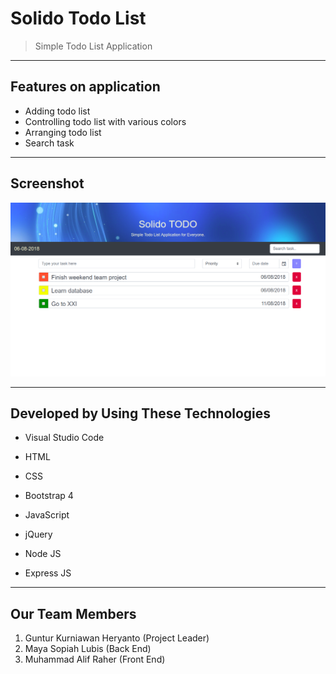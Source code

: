 # Solido Todo List

> Simple Todo List Application

---

## Features on application

-   Adding todo list
-   Controlling todo list with various colors
-   Arranging todo list
-   Search task 

---

## Screenshot

![Screenshot](./image/screenshot.png)

---

## Developed by Using These Technologies

-   Visual Studio Code
-   HTML
-   CSS
-   Bootstrap 4

-   JavaScript
-   jQuery
-   Node JS
-   Express JS

---

## Our Team Members

1.  Guntur Kurniawan Heryanto (Project Leader)
2.  Maya Sopiah Lubis (Back End)
3.  Muhammad Alif Raher (Front End)

